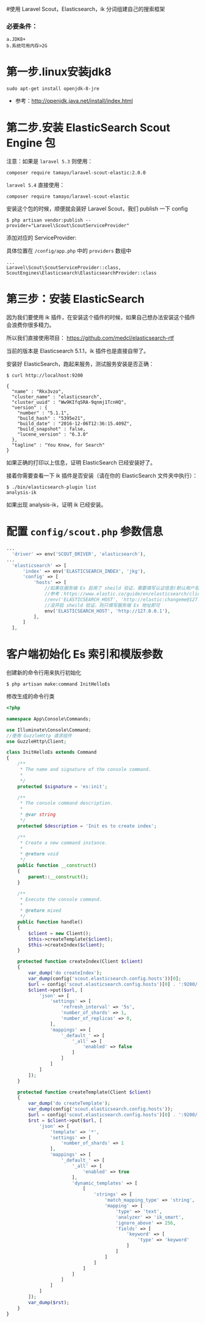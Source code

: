 #使用 Laravel Scout，Elasticsearch，ik 分词组建自己的搜索框架
### 必要条件：
```
a.JDK8+  
b.系统可用内存>2G 
```
# 第一步.linux安装jdk8


```
sudo apt-get install openjdk-8-jre
```
- 参考：http://openjdk.java.net/install/index.html


# 第二步.安装 ElasticSearch Scout Engine 包


注意：如果是 `laravel 5.3` 则使用：
```
composer require tamayo/laravel-scout-elastic:2.0.0
```

`laravel 5.4` 直接使用：

```
composer require tamayo/laravel-scout-elastic
```

安装这个包的时候，顺便就会装好 Laravel Scout，我们 publish 一下 config

```
$ php artisan vendor:publish --provider="Laravel\Scout\ScoutServiceProvider"
```

添加对应的 ServiceProvider:

具体位置在 `/config/app.php` 中的 `providers` 数组中

```
...
Laravel\Scout\ScoutServiceProvider::class,
ScoutEngines\Elasticsearch\ElasticsearchProvider::class

```
# 第三步：安装 ElasticSearch

因为我们要使用 ik 插件，在安装这个插件的时候，如果自己想办法安装这个插件会浪费你很多精力。

所以我们直接使用项目： https://github.com/medcl/elasticsearch-rtf

当前的版本是 Elasticsearch 5.1.1，ik 插件也是直接自带了。

安装好 ElasticSearch，跑起来服务，测试服务安装是否正确：

```
$ curl http://localhost:9200
```
```
{
  "name" : "Rkx3vzo",
  "cluster_name" : "elasticsearch",
  "cluster_uuid" : "Ww9KIfqSRA-9qnmj1TcnHQ",
  "version" : {
    "number" : "5.1.1",
    "build_hash" : "5395e21",
    "build_date" : "2016-12-06T12:36:15.409Z",
    "build_snapshot" : false,
    "lucene_version" : "6.3.0"
  },
  "tagline" : "You Know, for Search"
}
```
如果正确的打印以上信息，证明 ElasticSearch 已经安装好了。

接着你需要查看一下 ik 插件是否安装（请在你的 ElasticSearch 文件夹中执行）：
```
$ ./bin/elasticsearch-plugin list
analysis-ik
```
如果出现 analysis-ik，证明 ik 已经安装。

# 配置 `config/scout.php` 参数信息

```php
...
  'driver' => env('SCOUT_DRIVER', 'elasticsearch'),
...
  'elasticsearch' => [
      'index' => env('ELASTICSEARCH_INDEX', 'jkg'),
      'config' => [
          'hosts' => [
              //如果在服务端 Es 启用了 sheild 验证，需要填写认证信息(默认用户名 elastic 密码 changeme )
              //参考：https://www.elastic.co/guide/en/elasticsearch/client/php-api/master/_security.html
              //env('ELASTICSEARCH_HOST', 'http://elastic:changeme@127.0.0.1'),
              //没开启 sheild 验证，则只填写服务端 Es 地址即可
              env('ELASTICSEARCH_HOST', 'http://127.0.0.1'),
          ],
      ]
  ],
```

# 客户端初始化 Es 索引和模版参数

创建新的命令行用来执行初始化

```
$ php artisan make:command InitHelloEs
```
修改生成的命令行类
```php
<?php

namespace App\Console\Commands;

use Illuminate\Console\Command;
//使用 GuzzleHttp 请求组件
use GuzzleHttp\Client;

class InitHelloEs extends Command
{
    /**
     * The name and signature of the console command.
     *
     */
    protected $signature = 'es:init';

    /**
     * The console command description.
     *
     * @var string
     */
    protected $description = 'Init es to create index';

    /**
     * Create a new command instance.
     *
     * @return void
     */
    public function __construct()
    {
        parent::__construct();
    }

    /**
     * Execute the console command.
     *
     * @return mixed
     */
    public function handle()
    {
        $client = new Client();
        $this->createTemplate($client);
        $this->createIndex($client);
    }

    protected function createIndex(Client $client)
    {
        var_dump('do createIndex');
        var_dump(config('scout.elasticsearch.config.hosts'))[0];
        $url = config('scout.elasticsearch.config.hosts')[0] . ':9200/' . config('scout.elasticsearch.index');
        $client->put($url, [
            'json' => [
                'settings' => [
                    'refresh_interval' => '5s',
                    'number_of_shards' => 1,
                    'number_of_replicas' => 0,
                ],
                'mappings' => [
                    '_default_' => [
                        '_all' => [
                            'enabled' => false
                        ]
                    ]
                ]
            ]
        ]);
    }

    protected function createTemplate(Client $client)
    {
        var_dump('do createTemplate');
        var_dump(config('scout.elasticsearch.config.hosts'));
        $url = config('scout.elasticsearch.config.hosts')[0] . ':9200/' . '_template/rtf';
        $rst = $client->put($url, [
            'json' => [
                'template' => '*',
                'settings' => [
                    'number_of_shards' => 1
                ],
                'mappings' => [
                    '_default_' => [
                        '_all' => [
                            'enabled' => true
                        ],
                        'dynamic_templates' => [
                            [
                                'strings' => [
                                    'match_mapping_type' => 'string',
                                    'mapping' => [
                                        'type' => 'text',
                                        'analyzer' => 'ik_smart',
                                        'ignore_above' => 256,
                                        'fields' => [
                                            'keyword' => [
                                                'type' => 'keyword'
                                            ]
                                        ]
                                    ]
                                ]
                            ]
                        ]
                    ]
                ]
            ]
        ]);
        var_dump($rst);
    }
}

```

